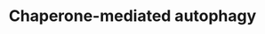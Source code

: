 ---
annotations:
- type: Pathway Ontology
  value: chaperone mediated autophagy pathway
authors:
- ReactomeTeam
- DeSl
- Eweitz
description: In contrary to the vesicle-mediated macroautophagy, the chaperone mediated
  mechanism of autophagy selectively targets individual proteins to the lysosome for
  degradation. Chaperones bind intracellular proteins based on recognition motifs
  and transports them from the cytosol to the lysosomal membrane. Subsequently, the
  protein is translocated into the lumen for digestion (Cuervo A M et al. 2014, Kaushik
  S et al. 2018).  View original pathway at [http://www.reactome.org/PathwayBrowser/#DIAGRAM=9613829
  Reactome].
last-edited: 2021-05-07
organisms:
- Homo sapiens
redirect_from:
- /index.php/Pathway:WP4972
- /instance/WP4972
schema-jsonld:
- '@context': https://schema.org/
  '@id': https://wikipathways.github.io/pathways/WP4972.html
  '@type': Dataset
  creator:
    '@type': Organization
    name: WikiPathways
  description: In contrary to the vesicle-mediated macroautophagy, the chaperone mediated
    mechanism of autophagy selectively targets individual proteins to the lysosome
    for degradation. Chaperones bind intracellular proteins based on recognition motifs
    and transports them from the cytosol to the lysosomal membrane. Subsequently,
    the protein is translocated into the lumen for digestion (Cuervo A M et al. 2014,
    Kaushik S et al. 2018).  View original pathway at [http://www.reactome.org/PathwayBrowser/#DIAGRAM=9613829
    Reactome].
  keywords:
  - 'UBC(305-380) '
  - 'PolyUb-Misfolded cilia proteins '
  - 'GTP '
  - 'LAMP2 '
  - 'UBB(153-228) '
  - EEF1A1
  - Substrate:LAMP2a
  - HSPA8
  - complex
  - 'UBB(77-152) '
  - 'Phosphorylated PLINs from lipid droplet surface '
  - 'HSPA8 '
  - 'LAMP2a multimer complex '
  - 'UBA52(1-76) '
  - multimers
  - HSPA8:LAMP2a
  - 'EEF1A1 '
  - Substrate:LAMP2a:HSP90
  - 'UBC(533-608) '
  - LAMP2a multimer
  - 'GFAP '
  - EEF1A1:GTP
  - LAMP2a:HSP90
  - substrates
  - 'RPS27A(1-76) '
  - 'UBB(1-76) '
  - 'misfolded CFTR '
  - Substrates for
  - HSP90AA1, HSP90AB1
  - complex:GFAP
  - 'RNASE1 '
  - 'Poly-vimentin '
  - autophagic
  - HSPA8:Substrates for
  - CMA
  - p-GFAP:EEF1A1
  - chaperone mediated
  - 'UBC(1-76) '
  - GFAP
  - autophagy
  - 'HDAC6 '
  - multimeric complex
  - 'PolyUb-Misfolded PARK7 '
  - 'HBB '
  - HSPA8 bound
  - 'HSP90AB1 '
  - multimer
  - 'UBC(457-532) '
  - 'HSP90AA1 '
  - GTP
  - 'UBC(153-228) '
  - 'UBC(229-304) '
  - HSPA8:Substrate:LAMP2a
  - 'UBC(609-684) '
  - p-GFAP:GFAP:LAMP2a
  - p-GFAP
  - 'p-GFAP '
  - 'UBC(381-456) '
  - LAMP2
  - p-GFAP:GFAP
  - 'UBC(77-152) '
  license: CC0
  name: Chaperone-mediated autophagy
seo: CreativeWork
title: Chaperone-mediated autophagy
wpid: WP4972
---